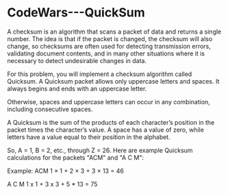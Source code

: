 # CodeWars---QuickSum
A checksum is an algorithm that scans a packet of data and returns a single number. The idea is that if the packet is changed, the checksum will also change, so checksums are often used for detecting transmission errors, validating document contents, and in many other situations where it is necessary to detect undesirable changes in data.

For this problem, you will implement a checksum algorithm called Quicksum. A Quicksum packet allows only uppercase letters and spaces. It always begins and ends with an uppercase letter.

Otherwise, spaces and uppercase letters can occur in any combination, including consecutive spaces.

A Quicksum is the sum of the products of each character’s position in the packet times the character’s value. A space has a value of zero, while letters have a value equal to their position in the alphabet.

So, A = 1, B = 2, etc., through Z = 26. Here are example Quicksum calculations for the packets "ACM" and "A C M":

Example:
ACM
1 × 1 + 2 × 3 + 3 × 13 = 46 

A C M
1 x 1 + 3 x 3 + 5 * 13 = 75
